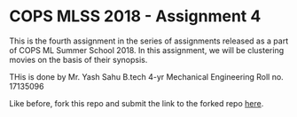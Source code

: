 # COPS MLSS  2018 - Assignment 4

This is the fourth assignment in the series of assignments released as a part of COPS ML Summer School 2018. In this assignment, we will be clustering movies on the basis of their synopsis.  

THis is done by Mr. Yash Sahu B.tech 4-yr Mechanical Engineering
Roll no. 17135096

Like before, fork this repo and submit the link to the forked repo [here](https://docs.google.com/forms/d/1cnWIu-5HIa2cPIMBG0dqVkIoP0KDvLdnVJvPqYthO-I).
